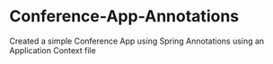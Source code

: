 # Conference-App-Annotations
Created a simple Conference App using Spring Annotations using an Application Context file

